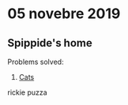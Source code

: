 # 05 novebre 2019  
## Spippide's home
Problems solved:
 
 1. [Cats](https://training.olinfo.it/#/task/ois_cats/statement)

rickie puzza
